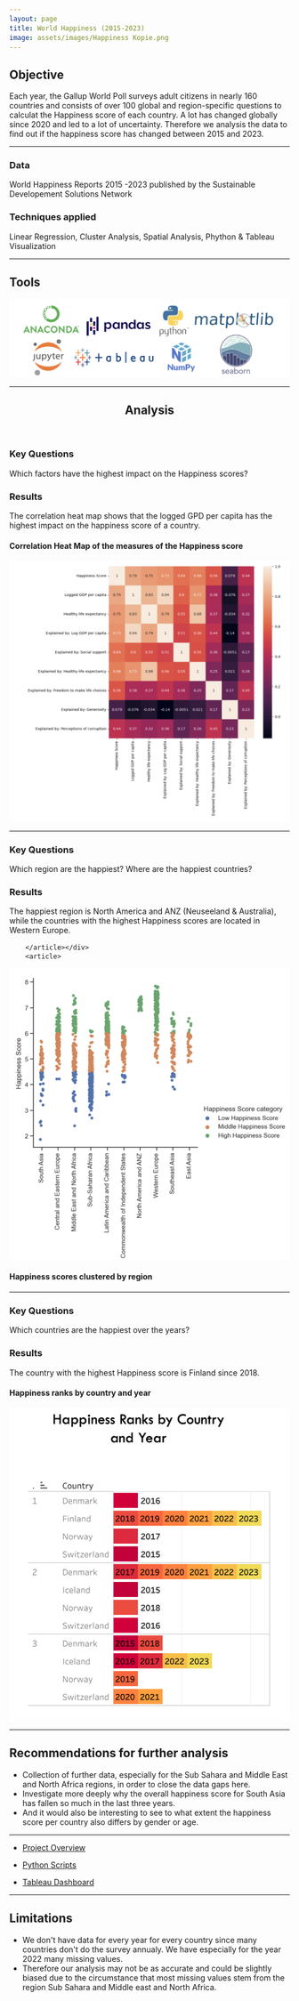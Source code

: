 ```yaml
---
layout: page
title: World Happiness (2015-2023)
image: assets/images/Happiness Kopie.png
---
```


<h2>Objective</h2>

<p>Each year, the Gallup World Poll surveys adult citizens in nearly 160 countries and consists of over 100 global and region-specific questions to calculat the Happiness score of each country. A lot has changed globally since 2020 and led to a lot of uncertainty. Therefore we analysis the data to find out if the happiness score has changed between 2015 and 2023. </p>

<hr class="major" />
<div class="features">
		<article>
			<span class="icon fa-database"></span>
			<div class="content">
				<h3>Data</h3>
				<p>World Happiness Reports 2015 -2023 published by the Sustainable Developement Solutions Network </p>
			</div>
		</article>
		<article>
			<span class="icon fa-book"></span>
			<div class="content">
				<h3>Techniques applied</h3>
				<p> Linear Regression, Cluster Analysis, Spatial Analysis, Phython & Tableau Visualization </p>
			</div>
		</article>
	</div>

<hr class="major" />
<h2>Tools</h2>
<span class="image fit"><img src="assets/images/Tools, final.png" alt="" /></span>

<hr class="major" />
<!-- Section -->
<section>
<header class="major">
		<h2>Analysis</h2>
	</header>
<div class="features">
	<article>
			<div class="content">
				<h3>Key Questions</h3>
				<p>Which factors have the highest impact on the Happiness scores?</p>
				<h3>Results</h3>
				<p>The correlation heat map shows that the logged GPD per capita has the highest impact on the happiness score of a country. </p>
		</article></div>
		<article>
			<div class="content">
				<h4>Correlation Heat Map of the measures of the Happiness score</h4></div>
			<span class="image fit"><img src="assets/images/Heatmap, final.png" alt="" /></span>
		</article>
  		</div>
    
<hr class="major" />
<div class="features">	
		<article>
			<div class="content">
				<h3>Key Questions</h3>
				<p>Which region are the happiest? Where are the happiest countries?</p>
				<h3>Results</h3>
				<p>The happiest region is North America and ANZ (Neuseeland & Australia), while the countries with
			           the highest Happiness scores are located in Western Europe. </p>
			
		</article></div>
		<article>
<span class="image fit"><img src="assets/images/Cluster, final.png" alt="" /></span>	
   <div class="content">
		<h4>Happiness scores clustered by region</h4></div>
		</article>
 		</div>
   
<hr class="major" /> 		
<div class="features">	
		<article>
			<div class="content">
				<h3>Key Questions</h3>
				<p>Which countries are the happiest over the years?</p>
				<h3>Results</h3>
				<p>The country with the highest Happiness score is Finland since 2018.</p>
		</article></div>
		<article>
			<div class="content">
			<h4>Happiness ranks by country and year</h4></div>
			<span class="image fit"><img src="assets/images/Ranking.png" alt="" /></span>
		</article>
  </div>
<hr class="major" />
<div class="content">
<h2>Recommendations for further analysis</h2>
<ul>
					<li>Collection of further data, especially for the Sub Sahara and Middle East and North Africa regions, in order to close the data gaps here.</li>
					<li>Investigate more deeply why the overall happiness score for South Asia has fallen so much in the last three years.</li>
					<li>And it would also be interesting to see to what extent the happiness score per country also differs by gender or age.</li>
</ul> 
</div>

<hr class="major" />

<div class="4u 12u$(medium)">
		<ul class="actions">
			<li><a href="https://github.com/mariamaske/WorldHappiness15-23/blob/0a9e1e3a55d01b41fcb21c3ab5943bb274b6a9a2/Open%20Data%20%E2%80%A2%20Reflection%20Happiness%20Data.pdf" class="button special icon fa-file-pdf-o">Project Overview</a></li></ul> 
   	</div>
		<div class="4u 12u$(medium)">
		<ul class="actions">
			<li><a href="https://github.com/mariamaske/WorldHappiness15-23/tree/0a9e1e3a55d01b41fcb21c3ab5943bb274b6a9a2/World%20Happiness%20Data!/Scripts" class="button special icon fa-edit">Python Scripts</a></li></ul> 
   	</div>
   	<div class="4u 12u$(medium)">
		<ul class="actions">
   			<li><a href="https://public.tableau.com/views/HappinesScoreProjekt/GlobalHappiness?:language=de-DE&:display_count=n&:origin=viz_share_link" class="button special icon fa-laptop">Tableau Dashboard</a></li></ul>
	</div></ul> 
 </div>
 
<hr class="major" />
<div class="content">
<h2>Limitations</h2>

<ul>
<li>We don't have data for every year for every country since many countries don't do the survey annualy. We have especially for the year 2022 many missing values.</li>
<li>Therefore our analysis may not be as accurate and could be slightly biased due to the circumstance that most missing values stem from the region Sub Sahara and Middle east and North Africa.</li>
</ul> 
</div>
